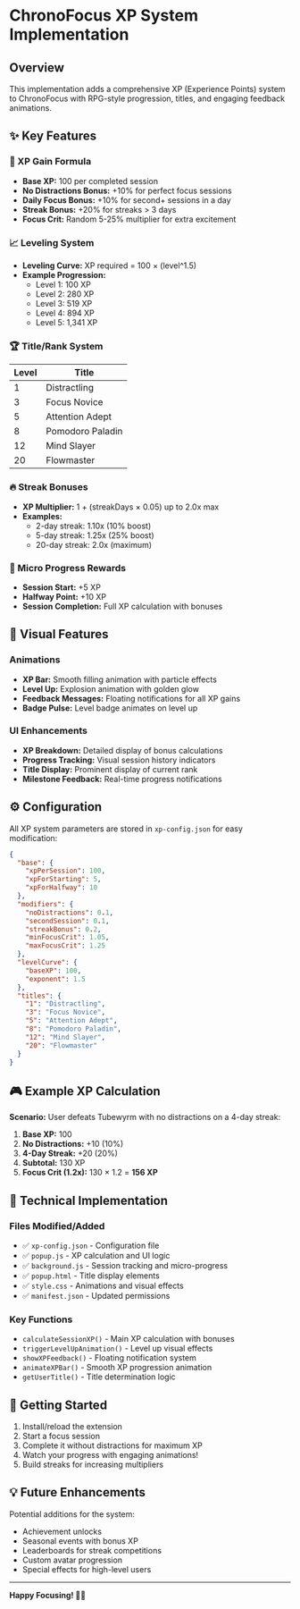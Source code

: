 # ChronoFocus XP System Implementation

## Overview

This implementation adds a comprehensive XP (Experience Points) system to ChronoFocus with RPG-style progression, titles, and engaging feedback animations.

## ✨ Key Features

### 🎯 XP Gain Formula

- **Base XP:** 100 per completed session
- **No Distractions Bonus:** +10% for perfect focus sessions
- **Daily Focus Bonus:** +10% for second+ sessions in a day
- **Streak Bonus:** +20% for streaks > 3 days
- **Focus Crit:** Random 5-25% multiplier for extra excitement

### 📈 Leveling System

- **Leveling Curve:** XP required = 100 × (level^1.5)
- **Example Progression:**
  - Level 1: 100 XP
  - Level 2: 280 XP
  - Level 3: 519 XP
  - Level 4: 894 XP
  - Level 5: 1,341 XP

### 🏆 Title/Rank System

| Level | Title            |
| ----- | ---------------- |
| 1     | Distractling     |
| 3     | Focus Novice     |
| 5     | Attention Adept  |
| 8     | Pomodoro Paladin |
| 12    | Mind Slayer      |
| 20    | Flowmaster       |

### 🔥 Streak Bonuses

- **XP Multiplier:** 1 + (streakDays × 0.05) up to 2.0x max
- **Examples:**
  - 2-day streak: 1.10x (10% boost)
  - 5-day streak: 1.25x (25% boost)
  - 20-day streak: 2.0x (maximum)

### 🎉 Micro Progress Rewards

- **Session Start:** +5 XP
- **Halfway Point:** +10 XP
- **Session Completion:** Full XP calculation with bonuses

## 🎨 Visual Features

### Animations

- **XP Bar:** Smooth filling animation with particle effects
- **Level Up:** Explosion animation with golden glow
- **Feedback Messages:** Floating notifications for all XP gains
- **Badge Pulse:** Level badge animates on level up

### UI Enhancements

- **XP Breakdown:** Detailed display of bonus calculations
- **Progress Tracking:** Visual session history indicators
- **Title Display:** Prominent display of current rank
- **Milestone Feedback:** Real-time progress notifications

## ⚙️ Configuration

All XP system parameters are stored in `xp-config.json` for easy modification:

```json
{
  "base": {
    "xpPerSession": 100,
    "xpForStarting": 5,
    "xpForHalfway": 10
  },
  "modifiers": {
    "noDistractions": 0.1,
    "secondSession": 0.1,
    "streakBonus": 0.2,
    "minFocusCrit": 1.05,
    "maxFocusCrit": 1.25
  },
  "levelCurve": {
    "baseXP": 100,
    "exponent": 1.5
  },
  "titles": {
    "1": "Distractling",
    "3": "Focus Novice",
    "5": "Attention Adept",
    "8": "Pomodoro Paladin",
    "12": "Mind Slayer",
    "20": "Flowmaster"
  }
}
```

## 🎮 Example XP Calculation

**Scenario:** User defeats Tubewyrm with no distractions on a 4-day streak:

1. **Base XP:** 100
2. **No Distractions:** +10 (10%)
3. **4-Day Streak:** +20 (20%)
4. **Subtotal:** 130 XP
5. **Focus Crit (1.2x):** 130 × 1.2 = **156 XP**

## 🔧 Technical Implementation

### Files Modified/Added

- ✅ `xp-config.json` - Configuration file
- ✅ `popup.js` - XP calculation and UI logic
- ✅ `background.js` - Session tracking and micro-progress
- ✅ `popup.html` - Title display elements
- ✅ `style.css` - Animations and visual effects
- ✅ `manifest.json` - Updated permissions

### Key Functions

- `calculateSessionXP()` - Main XP calculation with bonuses
- `triggerLevelUpAnimation()` - Level up visual effects
- `showXPFeedback()` - Floating notification system
- `animateXPBar()` - Smooth XP progression animation
- `getUserTitle()` - Title determination logic

## 🚀 Getting Started

1. Install/reload the extension
2. Start a focus session
3. Complete it without distractions for maximum XP
4. Watch your progress with engaging animations!
5. Build streaks for increasing multipliers

## 💡 Future Enhancements

Potential additions for the system:

- Achievement unlocks
- Seasonal events with bonus XP
- Leaderboards for streak competitions
- Custom avatar progression
- Special effects for high-level users

---

**Happy Focusing! 🎯✨**

